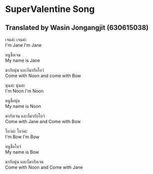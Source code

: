 # SuperValentine Song
## Translated by Wasin Jongangjit (630615038)

เจนค่ะ เจนค่ะ  
I'm Jane I'm Jane

หนูชื่อเจน  
My name is Jane

มากับนุ่น และก็มากับโบว์  
Come with Noon and come with Bow

นุ่นค่ะ นุ่นค่ะ  
I'm Noon I'm Noon

หนูชื่อนุ่น  
My name is Noon

มากับเจน และก็มากับโบว์  
Come with Jane and Come with Bow

โบว์ค่ะ โบว์ค่ะ  
I'm Bow I'm Bow

หนูชื่อโบว์  
My name is Bow

มากับนุ่น และก็มากับเจน  
Come with Noon and Come with Jane
